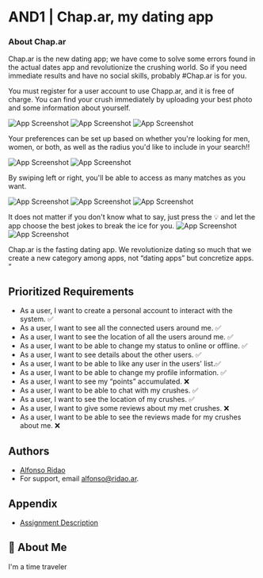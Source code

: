 
# AND1 | Chap.ar, my dating app



### About Chap.ar
Chap.ar is the new dating app; we have come to solve some errors found in the actual dates app and revolutionize the crushing world. So if you need immediate results and have no social skills, probably #Chap.ar is for you.

You must register for a user account to use Chapp.ar, and it is free of charge. You can find your crush immediately by uploading your best photo and some information about yourself.


![App Screenshot](https://github.com/fonCki/Chappar1.0/blob/d8d8bd2c4f22cdc538f047fdc8034cb72a462703/resources/Reduced1.png) ![App Screenshot](https://github.com/fonCki/Chappar1.0/blob/e0d7138d92400c9840d71e3dfe0d588cc453ef1e/resources/Reduced2.png)  ![App Screenshot](https://github.com/fonCki/Chappar1.0/blob/e0d7138d92400c9840d71e3dfe0d588cc453ef1e/resources/Reduced8.png)



Your preferences can be set up based on whether you're looking for men, women, or both, as well as the radius you'd like to include in your search!!

![App Screenshot](https://github.com/fonCki/Chappar1.0/blob/e0d7138d92400c9840d71e3dfe0d588cc453ef1e/resources/Reduced3.png)  ![App Screenshot](https://github.com/fonCki/Chappar1.0/blob/e0d7138d92400c9840d71e3dfe0d588cc453ef1e/resources/Reduced5.png)


By swiping left or right, you'll be able to access as many matches as you want.

![App Screenshot](https://github.com/fonCki/Chappar1.0/blob/b4d4e5834e8c0ba5e12b3e555bf4339c279f92bf/resources/Screen_Recording_2022-12-04_at_11_27_52_AM_AdobeExpress.gif) ![App Screenshot](https://github.com/fonCki/Chappar1.0/blob/e0d7138d92400c9840d71e3dfe0d588cc453ef1e/resources/Reduced7.png) ![App Screenshot](https://github.com/fonCki/Chappar1.0/blob/e0d7138d92400c9840d71e3dfe0d588cc453ef1e/resources/Reduced9.png)



It does not matter if you don't know what to say, just press the 💡 and let the app choose the best jokes to break the ice for you.
![App Screenshot](https://github.com/fonCki/Chappar1.0/blob/e0d7138d92400c9840d71e3dfe0d588cc453ef1e/resources/Reduced6.png) ![App Screenshot](https://github.com/fonCki/Chappar1.0/blob/e0d7138d92400c9840d71e3dfe0d588cc453ef1e/resources/Reduced4.png)


Chap.ar is the fasting dating app. We revolutionize dating so much that we create a new category among apps, not “dating apps” but concretize apps. “

## Prioritized Requirements

- As a user, I want to create a personal account to interact with the system.  ✅
- As a user, I want to see all the connected users around me. ✅
- As a user, I want to see the location of all the users around me. ✅
- As a user, I want to be able to change my status to online or offline. ✅
- As a user, I want to see details about the other users. ✅
- As a user, I want to be able to like any user in the users' list.✅
- As a user, I want to be able to change my profile information. ✅
- As a user, I want to see my “points” accumulated. ❌
- As a user, I want to be able to chat with my crushes. ✅
- As a user, I want to see the location of my crushes. ✅
- As a user, I want to give some reviews about my met crushes. ❌
- As a user, I want to be able to see the reviews made for my crushes about me. ❌

## Authors

- [Alfonso Ridao](https://alfonso.ridao.ar)
- For support, email alfonso@ridao.ar.


## Appendix


- [Assignment Description](https://github.com/fonCki/Chappar1.0/blob/4eeb154b8a0dec5a3a1ec0994444350afaa16c03/resources/and1.pdf)
## 🚀 About Me
I'm a time traveler




